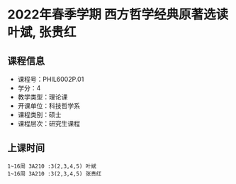 # 2022年春季学期 西方哲学经典原著选读 叶斌, 张贵红






## 课程信息

- 课程号：PHIL6002P.01
- 学分：4
- 教学类型：理论课
- 开课单位：科技哲学系
- 课程类别：硕士
- 课程层次：研究生课程

## 上课时间

```
1~16周 3A210 :3(2,3,4,5) 叶斌
1~16周 3A210 :3(2,3,4,5) 张贵红
```

